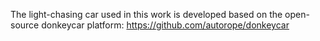 The light-chasing car used in this work is developed based on the open-source donkeycar platform: https://github.com/autorope/donkeycar

